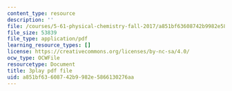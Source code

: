 ```yaml
---
content_type: resource
description: ''
file: /courses/5-61-physical-chemistry-fall-2017/a851bf63608742b9982e5866130276aa_DpNZ70Uam0M.pdf
file_size: 53839
file_type: application/pdf
learning_resource_types: []
license: https://creativecommons.org/licenses/by-nc-sa/4.0/
ocw_type: OCWFile
resourcetype: Document
title: 3play pdf file
uid: a851bf63-6087-42b9-982e-5866130276aa
---
```

